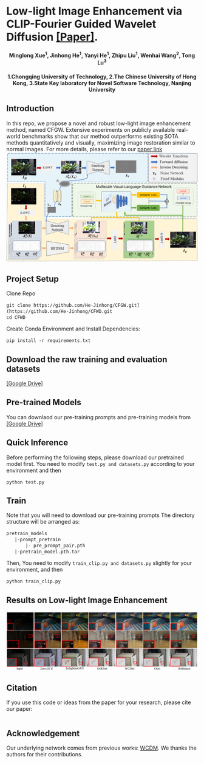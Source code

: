 # Low-light Image Enhancement via CLIP-Fourier Guided Wavelet Diffusion [[Paper]]().
<h4 align="center">Minglong Xue<sup>1</sup>, Jinhong He<sup>1</sup>, Yanyi He<sup>1</sup>, Zhipu Liu<sup>1</sup>, Wenhai Wang<sup>2</sup></center>, Tong Lu<sup>3</sup></center>
<h4 align="center">1.Chongqing University of Technology, 2.The Chinese University of Hong Kong, 3.State Key laboratory for Novel Software Technology, Nanjing University</center></center>


## Introduction
In this repo, we propose a novel and robust low-light image enhancement method, named CFGW. Extensive experiments on publicly available real-world benchmarks show that our method outperforms existing SOTA methods quantitatively and visually, maximizing image restoration similar to normal images.
For more details, please refer to our [paper link]()
![](./Figs/fig2.png)

## Project Setup
 Clone Repo
 ```
 git clone https://github.com/He-Jinhong/CFGW.git](https://github.com/He-Jinhong/CFWD.git
 cd CFWD  
 ```
Create Conda Environment and Install Dependencies:
```
pip install -r requirements.txt
```


## Download the raw training and evaluation datasets

[[Google Drive]](https://drive.google.com/drive/folders/1yAp7c-fQhU_KQkK7xk1KZ4YKAywwo-2z?usp=drive_link)

## Pre-trained Models 
You can downlaod our pre-training prompts and pre-training models from [[Google Drive]](https://drive.google.com/drive/folders/16tWuT7bVzQin2eiagsMByc-KN5UIQUho?usp=drive_link) 

## Quick Inference
Before performing the following steps, please download our pretrained model first.
You need to modify  ```test.py and datasets.py``` according to your environment and then
```
python test.py
```

## Train
Note that you will need to download our pre-training prompts
The directory structure will be arranged as:
```
pretrain_models
   |-prompt_pretrain
       |- pre_prompt_pair.pth
   |-pretrain_model.pth.tar
```
Then, You need to modify ```train_clip.py and datasets.py``` slightly for your environment, and then
```
python train_clip.py  
```

## Results on Low-light Image Enhancement
![](./Figs/pair.png)

## Citation
If you use this code or ideas from the paper for your research, please cite our paper:
```

```

## Acknowledgement
Our underlying network comes from previous works: [WCDM](https://github.com/JianghaiSCU/Diffusion-Low-Light.git). We thanks the authors for their contributions.
